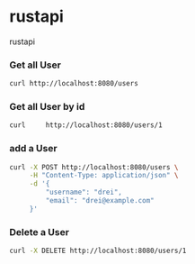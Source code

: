# rustapi
rustapi

### Get all User
```bash
curl http://localhost:8080/users
```
### Get all User by id

```bash
curl     http://localhost:8080/users/1
```

### add a User
```bash
curl -X POST http://localhost:8080/users \
     -H "Content-Type: application/json" \
     -d '{
         "username": "drei",
         "email": "drei@example.com"
     }'

```
### Delete a User
```bash
curl -X DELETE http://localhost:8080/users/1
```



